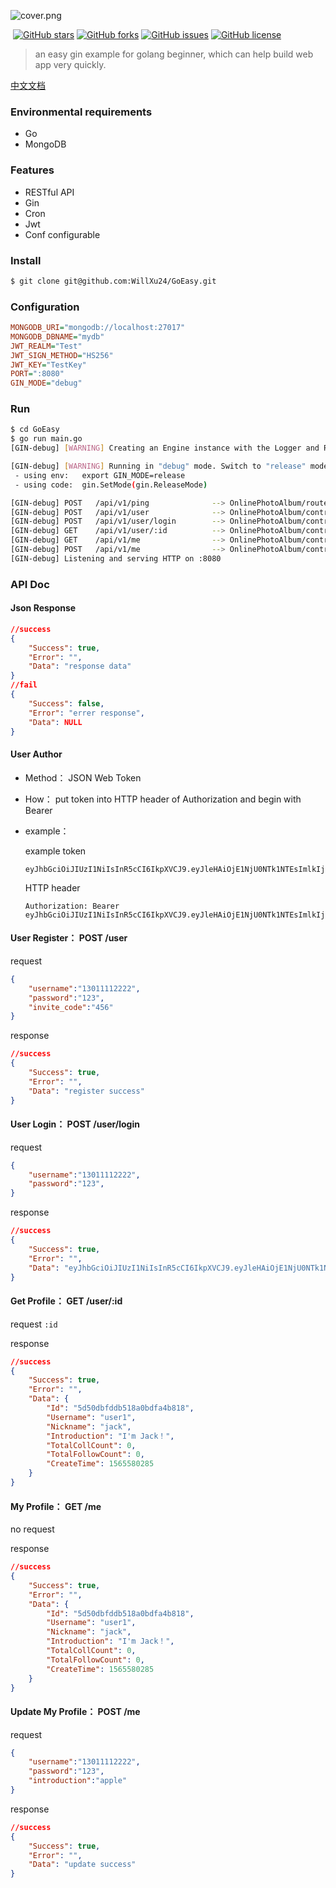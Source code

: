 
![cover.png](https://i.loli.net/2019/08/13/k46WnDILMwutj9s.png)

​												[![GitHub stars](https://img.shields.io/github/stars/WillXu24/GoEasy)](https://github.com/WillXu24/GoEasy/stargazers) [![GitHub forks](https://img.shields.io/github/forks/WillXu24/GoEasy)](https://github.com/WillXu24/GoEasy/network) [![GitHub issues](https://img.shields.io/github/issues/WillXu24/GoEasy)](https://github.com/WillXu24/GoEasy/issues) [![GitHub license](https://img.shields.io/github/license/WillXu24/GoEasy)](https://github.com/WillXu24/GoEasy)	

> an easy gin example for golang beginner, which can help build web app very quickly.

[中文文档](https://github.com/WillXu24/GoEasy/blob/master/README-zh.md)

### Environmental requirements

- Go
- MongoDB

### Features

- RESTful API
- Gin
- Cron
- Jwt
- Conf configurable

### Install

```bash
$ git clone git@github.com:WillXu24/GoEasy.git
```

### Configuration

```ini
MONGODB_URI="mongodb://localhost:27017"
MONGODB_DBNAME="mydb"
JWT_REALM="Test"
JWT_SIGN_METHOD="HS256"
JWT_KEY="TestKey"
PORT=":8080"
GIN_MODE="debug"
```

### Run

```bash
$ cd GoEasy
$ go run main.go
[GIN-debug] [WARNING] Creating an Engine instance with the Logger and Recovery middleware already attached.

[GIN-debug] [WARNING] Running in "debug" mode. Switch to "release" mode in production.
 - using env:	export GIN_MODE=release
 - using code:	gin.SetMode(gin.ReleaseMode)

[GIN-debug] POST   /api/v1/ping              --> OnlinePhotoAlbum/routers.pingHandler (4 handlers)
[GIN-debug] POST   /api/v1/user              --> OnlinePhotoAlbum/controllers/v1.RegisterHandler (4 handlers)
[GIN-debug] POST   /api/v1/user/login        --> OnlinePhotoAlbum/controllers/v1.LoginHandler (4 handlers)
[GIN-debug] GET    /api/v1/user/:id          --> OnlinePhotoAlbum/controllers/v1.UserProfileHandler (4 handlers)
[GIN-debug] GET    /api/v1/me                --> OnlinePhotoAlbum/controllers/v1.MyProfileHandler (5 handlers)
[GIN-debug] POST   /api/v1/me                --> OnlinePhotoAlbum/controllers/v1.UpdateProfileHandler (5 handlers)
[GIN-debug] Listening and serving HTTP on :8080

```

### API Doc

#### Json Response

```json
//success
{
    "Success": true,
    "Error": "",
    "Data": "response data"
}
//fail
{
    "Success": false,
    "Error": "errer response",
    "Data": NULL 
}
```

#### User Author

- Method： JSON Web Token

- How： put token into HTTP  header of Authorization and begin with Bearer

- example：

  example token

  ```
  eyJhbGciOiJIUzI1NiIsInR5cCI6IkpXVCJ9.eyJleHAiOjE1NjU0NTk1NTEsImlkIjoiNWQ0ZWVlYjdhNTBmYTMxMmU0ODYyYzdiIiwib3JpZ19pYXQiOjE1NjU0NTU5NTF9.gU_OsqXlAcFWS5qN7sbGVqQdrFVOkAUOoPffTH6q9sk
  ```

  HTTP header

  ```
  Authorization: Bearer eyJhbGciOiJIUzI1NiIsInR5cCI6IkpXVCJ9.eyJleHAiOjE1NjU0NTk1NTEsImlkIjoiNWQ0ZWVlYjdhNTBmYTMxMmU0ODYyYzdiIiwib3JpZ19pYXQiOjE1NjU0NTU5NTF9.gU_OsqXlAcFWS5qN7sbGVqQdrFVOkAUOoPffTH6q9sk
  ```

#### User Register： POST    /user

request

```json
{
    "username":"13011112222",
    "password":"123",
    "invite_code":"456"
}
```

response

```json
//success
{
    "Success": true,
    "Error": "",
    "Data": "register success"
}
```

#### User Login： POST   /user/login

request

```json
{
    "username":"13011112222",
    "password":"123",
}
```

response

```json
//success
{
    "Success": true,
    "Error": "",
    "Data": "eyJhbGciOiJIUzI1NiIsInR5cCI6IkpXVCJ9.eyJleHAiOjE1NjU0NTk1NTEsImlkIjoiNWQ0ZWVlYjdhNTBmYTMxMmU0ODYyYzdiIiwib3JpZ19pYXQiOjE1NjU0NTU5NTF9.gU_OsqXlAcFWS5qN7sbGVqQdrFVOkAUOoPffTH6q9sk"
}
```

#### Get Profile： GET   /user/:id

request  `:id`

response

```json
//success
{
    "Success": true,
    "Error": "",
    "Data": {
        "Id": "5d50dbfddb518a0bdfa4b818",
        "Username": "user1",
        "Nickname": "jack",
        "Introduction": "I'm Jack！",
        "TotalCollCount": 0,
        "TotalFollowCount": 0,
        "CreateTime": 1565580285
    }
}
```



#### My Profile：  GET   /me

no request 

response

```json
//success
{
    "Success": true,
    "Error": "",
    "Data": {
        "Id": "5d50dbfddb518a0bdfa4b818",
        "Username": "user1",
        "Nickname": "jack",
        "Introduction": "I'm Jack！",
        "TotalCollCount": 0,
        "TotalFollowCount": 0,
        "CreateTime": 1565580285
    }
}
```

#### Update My Profile： POST      /me

request

```json
{
    "username":"13011112222",
    "password":"123",
    "introduction":"apple"
}
```

response

```json
//success
{
    "Success": true,
    "Error": "",
    "Data": "update success"
}
```
